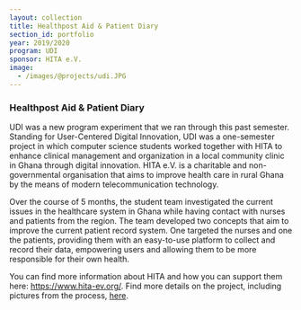 ```yaml
---
layout: collection
title: Healthpost Aid & Patient Diary
section_id: portfolio
year: 2019/2020
program: UDI
sponsor: HITA e.V.
image:
  - /images/@projects/udi.JPG
---
```


### Healthpost Aid & Patient Diary


UDI was a new program experiment that we ran through this past semester.
Standing for User-Centered Digital Innovation, UDI was a one-semester project in which computer science students worked together with HITA to enhance clinical management and organization in a local community clinic in Ghana through digital innovation.
HITA e.V. is a charitable and non-governmental organisation that aims to improve health care in rural Ghana by the means of modern telecommunication technology.

Over the course of 5 months, the student team investigated the current issues in the healthcare system in Ghana while having contact with nurses and patients from the region.
The team developed two concepts that aim to improve the current patient record system.
One targeted the nurses and one the patients, providing them with an easy-to-use platform to collect and record their data, empowering users and allowing them to be more responsible for their own health.

You can find more information about HITA and how you can support them here: https://www.hita-ev.org/. Find more details on the project, including pictures from the process, [here](./HITA_Articles.pdf). 
